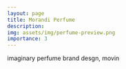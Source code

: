 ```yaml
---
layout: page
title: Morandi Perfume
description: 
img: assets/img/perfume-preview.png
importance: 3
---
```


imaginary perfume brand desgn, movin